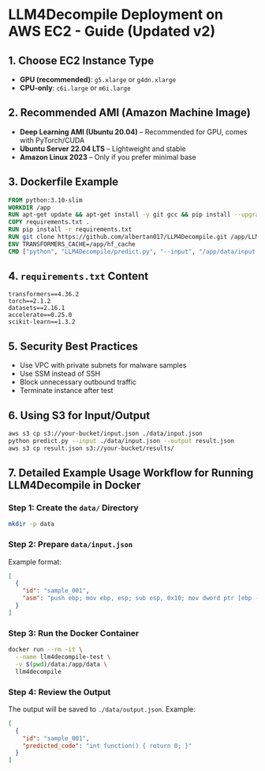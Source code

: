 # LLM4Decompile Deployment on AWS EC2 - Guide (Updated v2)

## 1. Choose EC2 Instance Type
- **GPU (recommended)**: `g5.xlarge` or `g4dn.xlarge`
- **CPU-only**: `c6i.large` or `m6i.large`

## 2. Recommended AMI (Amazon Machine Image)
- **Deep Learning AMI (Ubuntu 20.04)** – Recommended for GPU, comes with PyTorch/CUDA
- **Ubuntu Server 22.04 LTS** – Lightweight and stable
- **Amazon Linux 2023** – Only if you prefer minimal base

## 3. Dockerfile Example

```Dockerfile
FROM python:3.10-slim
WORKDIR /app
RUN apt-get update && apt-get install -y git gcc && pip install --upgrade pip
COPY requirements.txt .
RUN pip install -r requirements.txt
RUN git clone https://github.com/albertan017/LLM4Decompile.git /app/LLM4Decompile
ENV TRANSFORMERS_CACHE=/app/hf_cache
CMD ["python", "LLM4Decompile/predict.py", "--input", "/app/data/input.json", "--output", "/app/data/output.json"]
```

## 4. `requirements.txt` Content

```text
transformers==4.36.2
torch==2.1.2
datasets==2.16.1
accelerate==0.25.0
scikit-learn==1.3.2
```

## 5. Security Best Practices
- Use VPC with private subnets for malware samples
- Use SSM instead of SSH
- Block unnecessary outbound traffic
- Terminate instance after test

## 6. Using S3 for Input/Output

```bash
aws s3 cp s3://your-bucket/input.json ./data/input.json
python predict.py --input ./data/input.json --output result.json
aws s3 cp result.json s3://your-bucket/results/
```

## 7. Detailed Example Usage Workflow for Running LLM4Decompile in Docker

### Step 1: Create the `data/` Directory

```bash
mkdir -p data
```

### Step 2: Prepare `data/input.json`

Example format:

```json
[
  {
    "id": "sample_001",
    "asm": "push ebp; mov ebp, esp; sub esp, 0x10; mov dword ptr [ebp - 4], 0; jmp label_1"
  }
]
```

### Step 3: Run the Docker Container

```bash
docker run --rm -it \
  --name llm4decompile-test \
  -v $(pwd)/data:/app/data \
  llm4decompile
```

### Step 4: Review the Output

The output will be saved to `./data/output.json`. Example:

```json
[
  {
    "id": "sample_001",
    "predicted_code": "int function() { return 0; }"
  }
]
```
